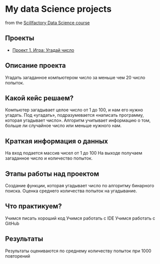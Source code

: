 # My data Science projects
from the [Scillfactory Data Science course](https://skillfactory.ru/data-scientist)
## Проекты
* [Проект 1. Игра: Угадай число](https://github.com/Zemsko/IDE/blob/main/H.W_2.py)

## Описание проекта
Угадать загаданное компьютером число за меньше чем 20 число попыток.

## Какой кейс решаем?
Компьютер загадывает целое число от 1 до 100, и нам его нужно угадать. 
Под «угадать», подразумевается «написать программу, которая угадывает число».
Алгоритм учитывает информацию о том, больше ли случайное число или меньше нужного нам.

## Краткая информация о данных
На вход подается массив чисел от 1 до 100
На выходе получаем загаданное число и количество попыток.

## Этапы работы над проектом
Создание функции, которая угадывает число по алгоритму бинарного поиска.
Оценка среднего количества попыток на угадывание.

## Что практикуем?
Учимся писать хороший код
Учимся работать с IDE
Учимся работать с GitHub

## Результаты
Результаты оцениваются по среднему количеству попыток при 1000 повторений